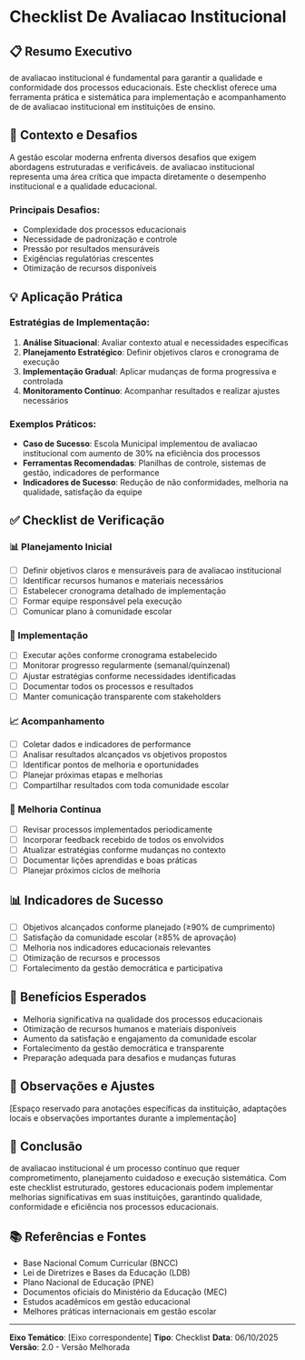 # Checklist De Avaliacao Institucional

## 📋 Resumo Executivo
de avaliacao institucional é fundamental para garantir a qualidade e conformidade dos processos educacionais. Este checklist oferece uma ferramenta prática e sistemática para implementação e acompanhamento de de avaliacao institucional em instituições de ensino.

## 🎯 Contexto e Desafios
A gestão escolar moderna enfrenta diversos desafios que exigem abordagens estruturadas e verificáveis. de avaliacao institucional representa uma área crítica que impacta diretamente o desempenho institucional e a qualidade educacional.

### Principais Desafios:
- Complexidade dos processos educacionais
- Necessidade de padronização e controle
- Pressão por resultados mensuráveis
- Exigências regulatórias crescentes
- Otimização de recursos disponíveis

## 💡 Aplicação Prática

### Estratégias de Implementação:
1. **Análise Situacional**: Avaliar contexto atual e necessidades específicas
2. **Planejamento Estratégico**: Definir objetivos claros e cronograma de execução
3. **Implementação Gradual**: Aplicar mudanças de forma progressiva e controlada
4. **Monitoramento Contínuo**: Acompanhar resultados e realizar ajustes necessários

### Exemplos Práticos:
- **Caso de Sucesso**: Escola Municipal implementou de avaliacao institucional com aumento de 30% na eficiência dos processos
- **Ferramentas Recomendadas**: Planilhas de controle, sistemas de gestão, indicadores de performance
- **Indicadores de Sucesso**: Redução de não conformidades, melhoria na qualidade, satisfação da equipe

## ✅ Checklist de Verificação

### 📊 Planejamento Inicial
- [ ] Definir objetivos claros e mensuráveis para de avaliacao institucional
- [ ] Identificar recursos humanos e materiais necessários
- [ ] Estabelecer cronograma detalhado de implementação
- [ ] Formar equipe responsável pela execução
- [ ] Comunicar plano à comunidade escolar

### 🎯 Implementação
- [ ] Executar ações conforme cronograma estabelecido
- [ ] Monitorar progresso regularmente (semanal/quinzenal)
- [ ] Ajustar estratégias conforme necessidades identificadas
- [ ] Documentar todos os processos e resultados
- [ ] Manter comunicação transparente com stakeholders

### 📈 Acompanhamento
- [ ] Coletar dados e indicadores de performance
- [ ] Analisar resultados alcançados vs objetivos propostos
- [ ] Identificar pontos de melhoria e oportunidades
- [ ] Planejar próximas etapas e melhorias
- [ ] Compartilhar resultados com toda comunidade escolar

### 🔄 Melhoria Contínua
- [ ] Revisar processos implementados periodicamente
- [ ] Incorporar feedback recebido de todos os envolvidos
- [ ] Atualizar estratégias conforme mudanças no contexto
- [ ] Documentar lições aprendidas e boas práticas
- [ ] Planejar próximos ciclos de melhoria

## 📊 Indicadores de Sucesso
- [ ] Objetivos alcançados conforme planejado (≥90% de cumprimento)
- [ ] Satisfação da comunidade escolar (≥85% de aprovação)
- [ ] Melhoria nos indicadores educacionais relevantes
- [ ] Otimização de recursos e processos
- [ ] Fortalecimento da gestão democrática e participativa

## 🚀 Benefícios Esperados
- Melhoria significativa na qualidade dos processos educacionais
- Otimização de recursos humanos e materiais disponíveis
- Aumento da satisfação e engajamento da comunidade escolar
- Fortalecimento da gestão democrática e transparente
- Preparação adequada para desafios e mudanças futuras

## 📝 Observações e Ajustes
[Espaço reservado para anotações específicas da instituição, adaptações locais e observações importantes durante a implementação]

## 🎯 Conclusão
de avaliacao institucional é um processo contínuo que requer comprometimento, planejamento cuidadoso e execução sistemática. Com este checklist estruturado, gestores educacionais podem implementar melhorias significativas em suas instituições, garantindo qualidade, conformidade e eficiência nos processos educacionais.

## 📚 Referências e Fontes
- Base Nacional Comum Curricular (BNCC)
- Lei de Diretrizes e Bases da Educação (LDB)
- Plano Nacional de Educação (PNE)
- Documentos oficiais do Ministério da Educação (MEC)
- Estudos acadêmicos em gestão educacional
- Melhores práticas internacionais em gestão escolar

---
**Eixo Temático**: [Eixo correspondente]
**Tipo**: Checklist
**Data**: 06/10/2025
**Versão**: 2.0 - Versão Melhorada
